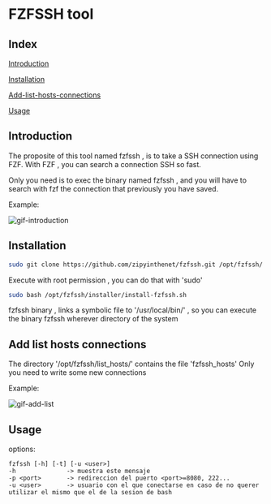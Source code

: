 # FZFSSH tool

## Index
[Introduction](https://github.com/zipyinthenet/fzfssh#introduction)

[Installation](https://github.com/zipyinthenet/fzfssh#installation)

[Add-list-hosts-connections](https://github.com/zipyinthenet/fzfssh#add-list-hosts-connections)

[Usage](https://github.com/zipyinthenet/fzfssh#usage)

## Introduction
The proposite of this tool named fzfssh , is to take a SSH connection using FZF.
With FZF , you can search a connection SSH so fast.

Only you need is to exec the binary named fzfssh , and you will have to search with fzf the connection that previously you have saved.

Example:

![gif-introduction](https://media1.giphy.com/media/v1.Y2lkPTc5MGI3NjExaTI5M2FoaWt6emFobGJjbjZ0dDJieGNqc3hoZ29jNjE5OXEwM2R4NSZlcD12MV9pbnRlcm5hbF9naWZfYnlfaWQmY3Q9Zw/XQ4uRIbsIvTEkCrXVq/giphy.gif)

## Installation

```bash
sudo git clone https://github.com/zipyinthenet/fzfssh.git /opt/fzfssh/
```

Execute with root permission , you can do that with 'sudo'

```bash
sudo bash /opt/fzfssh/installer/install-fzfssh.sh
```

fzfssh binary , links a symbolic file to '/usr/local/bin/' , so you can execute the binary fzfssh wherever directory of the system

## Add list hosts connections

The directory '/opt/fzfssh/list_hosts/' contains the file 'fzfssh_hosts'
Only you need to write some new connections

Example:

![gif-add-list](https://media4.giphy.com/media/v1.Y2lkPTc5MGI3NjExMmk1cjg2ZGFndTJ1czQ3ZTI3bjB1M3F0MHNyY3A3YjJjZThhNmQ4NiZlcD12MV9pbnRlcm5hbF9naWZfYnlfaWQmY3Q9Zw/NpZmTWdJh0ocvyGO6L/giphy.gif)

## Usage

options:

	fzfssh [-h] [-t] [-u <user>]
	-h            	-> muestra este mensaje
	-p <port> 		-> redireccion del puerto <port>=8080, 222...
	-u <user>     	-> usuario con el que conectarse en caso de no querer utilizar el mismo que el de la sesion de bash
